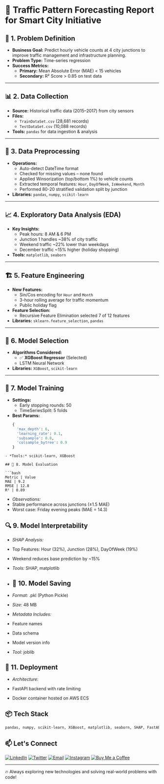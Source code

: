 # 🚦 Traffic Pattern Forecasting Report for Smart City Initiative

## 📌 1. Problem Definition

- **Business Goal:** Predict hourly vehicle counts at 4 city junctions to improve traffic management and infrastructure planning.
- **Problem Type:** Time-series regression
- **Success Metrics:**
  - **Primary:** Mean Absolute Error (MAE) < 15 vehicles
  - **Secondary:** R² Score > 0.85 on test data

---

## 📊 2. Data Collection

- **Source:** Historical traffic data (2015–2017) from city sensors
- **Files:**
  - `TrainDataSet.csv` (28,681 records)
  - `TestDataSet.csv` (10,088 records)
- **Tools:** `pandas` for data ingestion & analysis

---

## 🧹 3. Data Preprocessing

- **Operations:**
  - Auto-detect DateTime format
  - Checked for missing values – none found
  - Applied Winsorization (top/bottom 1%) to vehicle counts
  - Extracted temporal features: `Hour`, `DayOfWeek`, `IsWeekend`, `Month`
  - Performed 80-20 stratified validation split by junction
- **Libraries:** `pandas`, `numpy`, `scikit-learn`

---

## 📈 4. Exploratory Data Analysis (EDA)

- **Key Insights:**
  - Peak hours: 8 AM & 6 PM
  - Junction 1 handles ~38% of city traffic
  - Weekend traffic ~22% lower than weekdays
  - December traffic ~15% higher (holiday shopping)
- **Tools:** `matplotlib`, `seaborn`

---

## 🏗️ 5. Feature Engineering

- **New Features:**
  - Sin/Cos encoding for `Hour` and `Month`
  - 3-hour rolling average for traffic momentum
  - Public holiday flag
- **Feature Selection:**
  - Recursive Feature Elimination selected 7 of 12 features
- **Libraries:** `sklearn.feature_selection`, `pandas`

---

## 🤖 6. Model Selection

- **Algorithms Considered:**
  - ✅ **XGBoost Regressor** (Selected)
  - LSTM Neural Network
- **Libraries:** `XGBoost`, `scikit-learn`

---

## 🧠 7. Model Training

- **Settings:**
  - Early stopping rounds: 50
  - TimeSeriesSplit: 5 folds
- **Best Params:**
  ```python
  {
    'max_depth': 6,
    'learning_rate': 0.1,
    'subsample': 0.8,
    'colsample_bytree': 0.9
  }
```
- *Tools:* scikit-learn, XGBoost

## 📏 8. Model Evaluation

```bash
Metric | Value
MAE | 9.2
RMSE | 12.8
R² | 0.89
```

- *Observations:*
- Stable performance across junctions (±1.5 MAE)
- Worst case: Friday evening peaks (MAE = 14.3)

  
## 🔍 9. Model Interpretability

- *SHAP Analysis:*
- Top Features: Hour (32%), Junction (28%), DayOfWeek (19%)
- Weekend reduces base prediction by ~15%
- *Tools:* SHAP, matplotlib

- ## 💾 10. Model Saving
- *Format:* .pkl (Python Pickle)

- *Size:* 48 MB

- *Metadata Includes:*

- Feature names

- Data schema

- Model version info

- *Tool:* joblib


## 🚀 11. Deployment
- *Architecture:*

- FastAPI backend with rate limiting

- Docker container hosted on AWS ECS

## 📦 Tech Stack

```bash
pandas, numpy, scikit-learn, XGBoost, matplotlib, seaborn, SHAP, FastAPI, Docker, AWS, Prometheus, Evidently AI
```

## 📫 Let's Connect

[![LinkedIn](https://img.shields.io/badge/-LinkedIn-0077B5?style=flat-square&logo=linkedin&logoColor=white)](https://www.linkedin.com/in/umeshsamartapu/)
[![Twitter](https://img.shields.io/badge/-Twitter-1DA1F2?style=flat-square&logo=twitter&logoColor=white)](https://x.com/umeshsamartapu)
[![Email](https://img.shields.io/badge/-Email-D14836?style=flat-square&logo=gmail&logoColor=white)](mailto:umeshsamartapu@gmail.com)
[![Instagram](https://img.shields.io/badge/-Instagram-E4405F?style=flat-square&logo=instagram&logoColor=white)](https://www.instagram.com/umeshsamartapu/)
[![Buy Me a Coffee](https://img.shields.io/badge/-Buy%20Me%20a%20Coffee-FBAD19?style=flat-square&logo=buymeacoffee&logoColor=black)](https://www.buymeacoffee.com/umeshsamartapu)

---

🔥 Always exploring new technologies and solving real-world problems with code!

